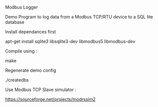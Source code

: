 Modbus Logger

Demo Program to log data from a Modbus TCP/RTU device to a SQL lite database

Install dependances first

apt-get install sqlite3 libsqlite3-dev libmodbus5 libmodbus-dev

Compile using :

make

Regenerate demo config 

./createdbs

Use Modbus TCP Slave simulator :

https://sourceforge.net/projects/modrssim2
